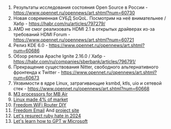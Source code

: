 1. Результаты исследования состояния Open Source в России - https://www.opennet.ru/opennews/art.shtml?num=60730
1. Новая современная СУБД SoQoL. Посмотрим на неё внимательнее / Хабр - https://habr.com/ru/articles/797279/
1. AMD не смог реализовать HDMI 2.1 в открытых драйверах из-за требований HDMI Forum - https://www.opennet.ru/opennews/art.shtml?num=60721
1. Релиз KDE 6.0 - https://www.opennet.ru/opennews/art.shtml?num=60686
1. Обзор релиза Apache Ignite 2.16.0 / Хабр - https://habr.com/ru/companies/sberbank/articles/796791/
1. Прекращение существования Nitter, свободного альтернативного фронтенда к Twitter - https://www.opennet.ru/opennews/art.shtml?num=60673
1. Уязвимости в ядре Linux, затрагивающие ksmbd, ktls, uio и сетевой стек - https://www.opennet.ru/opennews/art.shtml?num=60668
1. [M3 processors for MB Air](https://arstechnica.com/gadgets/2024/03/review-apples-efficient-m3-macbook-airs-are-just-about-as-good-as-laptops-get/)
1. [Linux made 4% of market](https://linuxiac.com/linux-crosses-four-percent-market-share-worldwide/)
1. [Freedom WiFi Router DIY](https://www.kulesz.me/post/130-pocket-router/)
1. [Freedom Email](https://github.com/mail-in-a-box/mailinabox) And [project site](https://mailinabox.email/)
1. [Let's resurect ruby hate in 2024](https://zverok.space/blog/2023-11-24-syntax-sugar4-argument-forwarding.html)
1. [Let's learn how to GPT w Microsoft](https://microsoft.github.io/generative-ai-for-beginners/#/)
